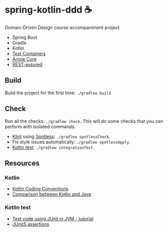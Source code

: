 # spring-kotlin-ddd ☕

Domain-Driven Design course accompaniment project

- Spring Boot
- Gradle
- Kotlin
- [Test Containers](https://www.testcontainers.org/)
- [Arrow Core](https://arrow-kt.io/docs/core/)
- [REST-assured](https://rest-assured.io/)

## Build
Build the project for the first time: `./gradlew build`

## Check
Run all the checks: `./gradlew check`. This will do some checks that you can perform with isolated commands:

- [Klint](https://ktlint.github.io/) using [Spotless](https://github.com/diffplug/spotless): `./gradlew spotlessCheck`. 
- Fix style issues automatically: `./gradlew spotlessApply`.
- [Kotlin test](https://kotlinlang.org/api/latest/kotlin.test/): `./gradlew integrationTest`.

## Resources

### Kotlin

* [Kotlin Coding Conventions](https://kotlinlang.org/docs/coding-conventions.html)
* [Comparison between Kotlin and Java](https://kotlinlang.org/docs/comparison-to-java.html)

### Kotlin test

* [Test code using JUnit in JVM - tutorial](https://kotlinlang.org/docs/jvm-test-using-junit.html)
* [JUnit5 assertions](https://junit.org/junit5/docs/5.0.1/api/org/junit/jupiter/api/Assertions.html)
